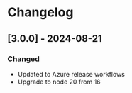 # Changelog

## [3.0.0] - 2024-08-21

### Changed

- Updated to Azure release workflows
- Upgrade to node 20 from 16
